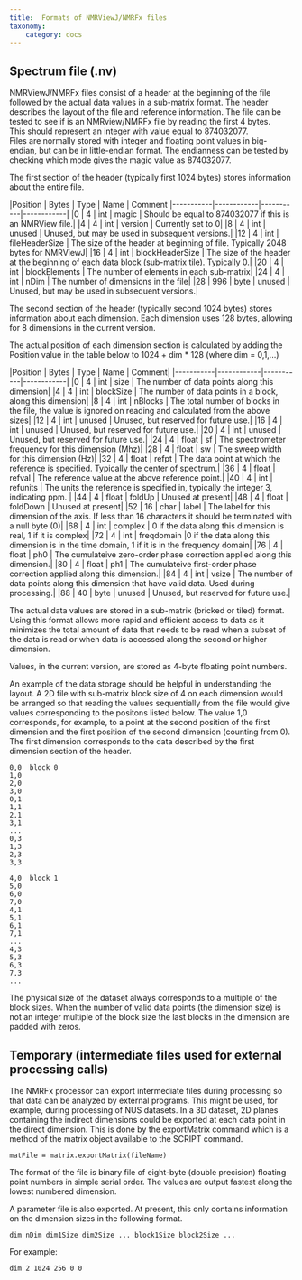 ```yaml
---
title:  Formats of NMRViewJ/NMRFx files
taxonomy:
    category: docs
---
```



## Spectrum file (.nv)

NMRViewJ/NMRFx files consist of a header at the beginning of the file
followed by the actual data values in a sub-matrix format.
The header describes the layout of the file and reference information.
The file can be tested to see if is an NMRview/NMRFx file by reading the first 4 bytes.  
This should represent an integer with value equal to 874032077.  
Files are normally stored with integer and floating point values in big-endian, but can be in little-endian format. 
The endianness can be tested by checking which mode gives the magic value as 874032077.

The first section of the header (typically first 1024 bytes) stores
information about the entire file.

|Position   | Bytes   | Type  | Name | Comment
|-----------|------------|-----------|------------|
|0 | 4 | int | magic | Should be equal to 874032077 if this is an NMRView file.|
|4 | 4 | int | version | Currently set to 0|
|8 | 4 | int | unused | Unused, but may be used in subsequent versions.|
|12 | 4 | int | fileHeaderSize | The size of the header at beginning of file.  Typically 2048 bytes for NMRViewJ|
|16 | 4 | int | blockHeaderSize | The size of the header at the beginning of each data block (sub-matrix tile).  Typically 0.|
|20 | 4 | int | blockElements | The number of elements in each sub-matrix|
|24 | 4 | int | nDim | The number of dimensions in the file|
|28 | 996 | byte | unused | Unused, but may be used in subsequent versions.|

The second section of the header (typically second 1024 bytes) stores
information about each dimension.  Each dimension uses 128 bytes,
allowing for 8 dimensions in the current version.

The actual position of each dimension section is calculated by adding 
the Position value in the table below to 
    1024 + dim * 128
(where dim = 0,1,...)

|Position   | Bytes   | Type  | Name | Comment|
|-----------|------------|-----------|------------|
|0 | 4 | int | size | The number of data points along this dimension|
|4 | 4 | int | blockSize | The number of data points in a block, along this dimension|
|8 | 4 | int | nBlocks  | The total number of blocks in the file, the value is  ignored on reading and calculated from the above sizes|
|12 | 4 | int | unused | Unused, but reserved for future use.|
|16 | 4 | int | unused | Unused, but reserved for future use.|
|20 | 4 | int | unused | Unused, but reserved for future use.|
|24 | 4 | float | sf | The spectrometer frequency for this dimension (Mhz)|
|28 | 4 | float | sw | The sweep width for this dimension (Hz)|
|32 | 4 | float | refpt | The data point at which the reference is specified. Typically the center of spectrum.|
|36 | 4 | float | refval | The reference value at the above reference point.|
|40 | 4 | int | refunits | The units the reference is specified in, typically the integer 3, indicating ppm. |
|44 | 4 | float | foldUp | Unused at present|
|48 | 4 | float | foldDown | Unused at present|
|52 | 16 | char | label | The label for this dimension of the axis.  If less than 16 characters it should be terminated with a null byte (0)|
|68 | 4 | int | complex  | 0 if the data along this dimension is real, 1 if it is complex|
|72 | 4 | int | freqdomain |0 if the data along this dimension is in the time domain, 1 if it is in the frequency domain|
|76 | 4 | float | ph0 | The cumulateive zero-order phase correction applied along this dimension.|
|80 | 4 | float | ph1 | The cumulateive first-order phase correction applied along this dimension.|
|84 | 4 | int | vsize | The number of data points along this dimension that have valid data.  Used during processing.|
|88 | 40 | byte | unused | Unused, but reserved for future use.|


The actual data values are stored in a sub-matrix (bricked or tiled) format.
Using this format allows more rapid and efficient access to data as it minimizes
the total amount of data that needs to be read when a subset of the data is read
or when data is accessed along the second or higher dimension.

Values, in the current version, are stored as 4-byte floating point numbers.

An example of the data storage should be helpful in understanding the layout.
A 2D file with sub-matrix block size of 4 on each dimension would be arranged so
that reading the values sequentially from the file would give values corresponding to 
the positons listed below. The value 1,0 corresponds, for example, to a point at the second
position of the first dimension and the first position of the second dimension (counting from 0).
The first dimension corresponds to the data described by the first dimension section of the header.

    0,0  block 0
    1,0
    2,0
    3,0
    0,1
    1,1
    2,1
    3,1
    ...
    0,3
    1,3
    2,3
    3,3
    
    4,0  block 1
    5,0
    6,0
    7,0
    4,1
    5,1
    6,1
    7,1
    ...
    4,3
    5,3
    6,3
    7,3
    ...

The physical size of the dataset always corresponds to a multiple of the block sizes.  When the number
of valid data points (the dimension size) is not an integer multiple of the block size the last blocks in
the dimension are padded with zeros.


## Temporary (intermediate files used for external processing calls)

The NMRFx processor can export intermediate files during processing so that data can be analyzed by
external programs. This might be used, for example, during processing of NUS datasets.  In a 3D dataset,
2D planes containing the indirect dimensions could be exported at each data point in the direct dimension.
This is done by the exportMatrix command which is a method of the matrix object available to the SCRIPT 
command.

    matFile = matrix.exportMatrix(fileName)

The format of the file is binary file of eight-byte (double precision) floating point numbers in simple serial order. The values
are output fastest along the lowest numbered dimension.  

A parameter file is also exported.  At present, this only contains information on the dimension sizes in the following format.

    dim nDim dim1Size dim2Size ... block1Size block2Size ...

For example:

    dim 2 1024 256 0 0


